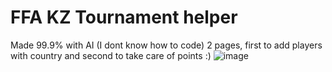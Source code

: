 # FFA KZ Tournament helper
Made 99.9% with AI (I dont know how to code)
2 pages, first to add players with country and second to take care of points :)
![image](https://github.com/user-attachments/assets/e2cee312-7029-44a7-9c76-1a77c0b29f2b)

